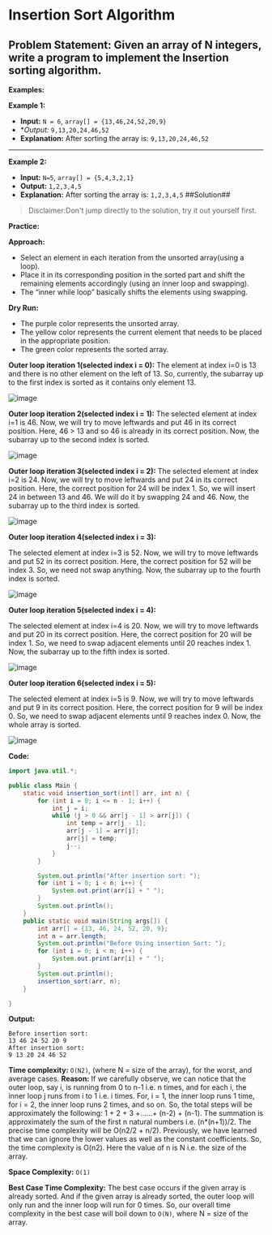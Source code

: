 # Insertion Sort Algorithm #

**Problem Statement:** Given an array of N integers, write a program to implement the Insertion sorting algorithm.
---
**Examples:**

**Example 1:**
- **Input:** `N = 6`, `array[] = {13,46,24,52,20,9}`
- **Output:* `9,13,20,24,46,52`
- **Explanation:**
After sorting the array is: `9,13,20,24,46,52`
---

**Example 2:**
- **Input:** `N=5`, `array[] = {5,4,3,2,1}`
- **Output:** `1,2,3,4,5`
- **Explanation:** After sorting the array is: `1,2,3,4,5`
##Solution##
> Disclaimer:Don't jump directly to the solution, try it out yourself first.

**Practice:**

**Approach:** 

- Select an element in each iteration from the unsorted array(using a loop).
- Place it in its corresponding position in the sorted part and shift the remaining elements accordingly (using an inner loop and swapping).
- The “inner while loop” basically shifts the elements using swapping.

**Dry Run:**

- The purple color represents the unsorted array.
- The yellow color represents the current element that needs to be placed in the appropriate position.
- The green color represents the sorted array.
 
**Outer loop iteration 1(selected index i = 0):** The element at index i=0 is 13 and there is no other element on the left of 13. So, currently, the subarray up to the first index is sorted as it contains only element 13.

![image](https://static.takeuforward.org/wp/uploads/2023/03/Screenshot-2023-03-14-141316.png)

**Outer loop iteration 2(selected index i = 1):**
The selected element at index i=1 is 46. Now, we will try to move leftwards and put 46 in its correct position. Here, 46 > 13 and so 46 is already in its correct position. Now, the subarray up to the second index is sorted.

![image](https://static.takeuforward.org/wp/uploads/2023/03/Screenshot-2023-03-14-141418.png)


**Outer loop iteration 3(selected index i = 2):**
The selected element at index i=2 is 24. Now, we will try to move leftwards and put 24 in its correct position. Here, the correct position for 24 will be index 1. So, we will insert 24 in between 13 and 46. We will do it by swapping 24 and 46. Now, the subarray up to the third index is sorted.

![image](https://static.takeuforward.org/wp/uploads/2023/03/Screenshot-2023-03-14-141514.png)

**Outer loop iteration 4(selected index i = 3):**

The selected element at index i=3 is 52. Now, we will try to move leftwards and put 52 in its correct position. Here, the correct position for 52 will be index 3. So, we need not swap anything. Now, the subarray up to the fourth index is sorted.

![image](https://static.takeuforward.org/wp/uploads/2023/03/Screenshot-2023-03-14-141606.png)

**Outer loop iteration 5(selected index i = 4):**

The selected element at index i=4 is 20. Now, we will try to move leftwards and put 20 in its correct position. Here, the correct position for 20 will be index 1. So, we need to swap adjacent elements until 20 reaches index 1. Now, the subarray up to the fifth index is sorted.

![image](https://static.takeuforward.org/wp/uploads/2023/03/Screenshot-2023-03-14-141708.png)

**Outer loop iteration 6(selected index i = 5):**

The selected element at index i=5 is 9. Now, we will try to move leftwards and put 9 in its correct position. Here, the correct position for 9 will be index 0. So, we need to swap adjacent elements until 9 reaches index 0. Now, the whole array is sorted.

![image](https://static.takeuforward.org/wp/uploads/2023/03/Screenshot-2023-03-14-142052.png)

**Code:**

``` Java
import java.util.*;

public class Main {
    static void insertion_sort(int[] arr, int n) {
        for (int i = 0; i <= n - 1; i++) {
            int j = i;
            while (j > 0 && arr[j - 1] > arr[j]) {
                int temp = arr[j - 1];
                arr[j - 1] = arr[j];
                arr[j] = temp;
                j--;
            }
        }

        System.out.println("After insertion sort: ");
        for (int i = 0; i < n; i++) {
            System.out.print(arr[i] + " ");
        }
        System.out.println();
    }
    public static void main(String args[]) {
        int arr[] = {13, 46, 24, 52, 20, 9};
        int n = arr.length;
        System.out.println("Before Using insertion Sort: ");
        for (int i = 0; i < n; i++) {
            System.out.print(arr[i] + " ");
        }
        System.out.println();
        insertion_sort(arr, n);
    }

}
```
**Output:**
```
Before insertion sort:
13 46 24 52 20 9
After insertion sort:
9 13 20 24 46 52
```
**Time complexity:** `O(N2)`, (where N = size of the array), for the worst, and average cases.
**Reason:** If we carefully observe, we can notice that the outer loop, say i, is running from 0 to n-1 i.e. n times, and for each i, the inner loop j runs from i to 1 i.e. i times. For, i = 1, the inner loop runs 1 time, for i = 2, the inner loop runs 2 times, and so on. So, the total steps will be approximately the following: 1 + 2 + 3 +......+ (n-2) + (n-1). The summation is approximately the sum of the first n natural numbers i.e. (n*(n+1))/2. The precise time complexity will be O(n2/2 + n/2). Previously, we have learned that we can ignore the lower values as well as the constant coefficients. So, the time complexity is O(n2). Here the value of n is N i.e. the size of the array.

**Space Complexity:** `O(1)`

**Best Case Time Complexity:** 
The best case occurs if the given array is already sorted. And if the given array is already sorted, the outer loop will only run and the inner loop will run for 0 times. So, our overall time complexity in the best case will boil down to `O(N)`, where N = size of the array.
